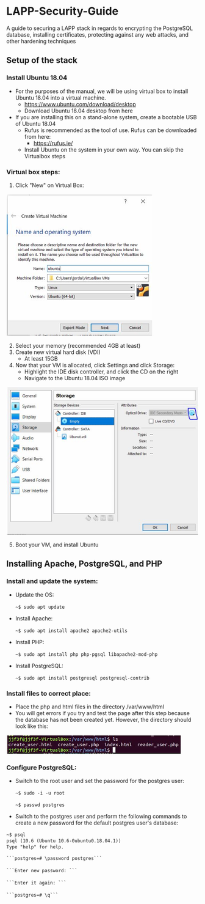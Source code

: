 # LAPP-Security-Guide
A guide to securing a LAPP stack in regards to encrypting the PostgreSQL database, installing certificates, protecting against any web attacks, and other hardening techniques

## Setup of the stack
### Install Ubuntu 18.04	
* For the purposes of the manual, we will be using virtual box to install Ubuntu 18.04 into a virtual machine.
  * https://www.ubuntu.com/download/desktop
  * Download Ubuntu 18.04 desktop from here
* If you are installing this on a stand-alone system, create a bootable USB of Ubuntu 18.04
  * Rufus is recommended as the tool of use. Rufus can be downloaded from here:
    * https://rufus.ie/
  * Install Ubuntu on the system in your own way. You can skip the Virtualbox steps
### Virtual box steps:
1. Click "New" on Virtual Box:

![](screenshots/CreateNewVM.JPG)

2. Select your memory (recommended 4GB at least)
3. Create new virtual hard disk (VDI)
   - At least 15GB
4. Now that your VM is allocated, click Settings and click Storage:
   - Highlight the IDE disk controller, and click the CD on the right
   - Navigate to the Ubuntu 18.04 ISO image

![](screenshots/selectcd.JPG)

   
5. Boot your VM, and install Ubuntu

## Installing Apache, PostgreSQL, and PHP

### Install and update the system:
- Update the OS:

	```~$ sudo apt update```
		
- Install Apache:

	```~$ sudo apt install apache2 apache2-utils```
		
- Install PHP:

	```~$ sudo apt install php php-pgsql libapache2-mod-php```
	
- Install PostgreSQL:

	```~$ sudo apt install postgresql postgresql-contrib```

### Install files to correct place:
* Place the php and html files in the directory /var/www/html
* You will get errors if you try and test the page after this step because the database has not been created yet. However, the directory should look like this:

![](screenshots/installfilestocorrectplace.JPG)

### Configure PostgreSQL:
* Switch to the root user and set the password for the postgres user:
	
	```~$ sudo -i -u root```
	
	```~$ passwd postgres```
	

* Switch to the postgres user and perform the following commands to create a new password for the default postgres user's database:
```
~$ psql
psql (10.6 (Ubuntu 10.6-0ubuntu0.18.04.1))
Type "help" for help.
```
	
	
		
	```postgres=# \password postgres```
	
	```Enter new password: ```
	
	```Enter it again: ```
	
	```postgres=# \q```
	





